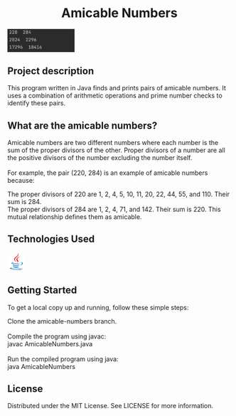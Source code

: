 <h1 align="center">Amicable Numbers</h1>
<img align="center" src="./AmicableNumbers.png" width="30%" height="auto"/>

<h2>Project description</h2>
This program written in Java finds and prints pairs of amicable numbers. It uses a combination of arithmetic operations and prime number checks to identify these pairs.
<h2>What are the amicable numbers?</h2>
Amicable numbers are two different numbers where each number is the sum of the proper divisors of the other. Proper divisors of a number are all the positive divisors of the number excluding the number itself. <br/><br/>For example, the pair (220, 284) is an example of amicable numbers because:

The proper divisors of 220 are 1, 2, 4, 5, 10, 11, 20, 22, 44, 55, and 110. Their sum is 284.<br/>
The proper divisors of 284 are 1, 2, 4, 71, and 142. Their sum is 220.
This mutual relationship defines them as amicable.

<h2>Technologies Used</h2>
<a href="https://www.java.com" target="_blank" rel="noreferrer"> <img src="https://raw.githubusercontent.com/devicons/devicon/master/icons/java/java-original.svg" alt="java" width="40" height="40"/> </a>

<h2>Getting Started</h2>
To get a local copy up and running, follow these simple steps:
<br/>

Clone the amicable-numbers branch.<br/><br/>
Compile the program using javac:<br/>
javac AmicableNumbers.java<br/><br/>
Run the compiled program using java:<br/>
java AmicableNumbers

<h2>License</h2>
Distributed under the MIT License. See LICENSE for more information.
